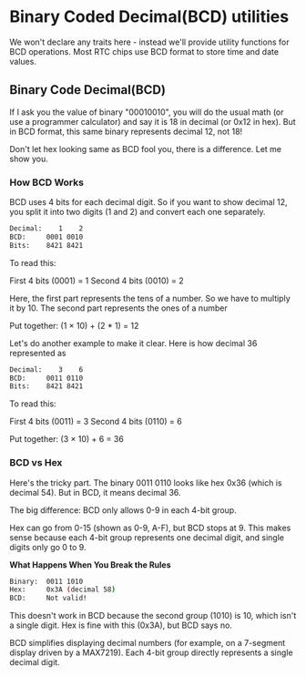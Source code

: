 # Binary Coded Decimal(BCD) utilities

We won't declare any traits here - instead we'll provide utility functions for BCD operations. Most RTC chips use BCD format to store time and date values.

## Binary Code Decimal(BCD) 

If I ask you the value of binary "00010010", you will do the usual math (or use a programmer calculator) and say it is 18 in decimal (or 0x12 in hex). But in BCD format, this same binary represents decimal 12, not 18!

Don't let hex looking same as BCD fool you, there is a difference. Let me show you.

### How BCD Works

BCD uses 4 bits for each decimal digit. So if you want to show decimal 12, you split it into two digits (1 and 2) and convert each one separately.

```sh
Decimal:    1    2
BCD:     0001 0010
Bits:    8421 8421
```

To read this:

First 4 bits (0001) = 1
Second 4 bits (0010) = 2

Here, the first part represents the tens of a number. So we have to multiply it by 10. The second part represents the ones of a number

Put together: (1 × 10) + (2 * 1) = 12

Let's do another example to make it clear. Here is how decimal 36 represented as

```sh
Decimal:    3    6
BCD:     0011 0110  
Bits:    8421 8421
```

To read this:

First 4 bits (0011) = 3
Second 4 bits (0110) = 6

Put together: (3 × 10) + 6 = 36

### BCD vs Hex

Here's the tricky part. The binary 0011 0110 looks like hex 0x36 (which is decimal 54). But in BCD, it means decimal 36.

The big difference: BCD only allows 0-9 in each 4-bit group.

Hex can go from 0-15 (shown as 0-9, A-F), but BCD stops at 9. This makes sense because each 4-bit group represents one decimal digit, and single digits only go 0 to 9.

**What Happens When You Break the Rules**

```sh
Binary:  0011 1010
Hex:     0x3A (decimal 58)
BCD:     Not valid!
```

This doesn't work in BCD because the second group (1010) is 10, which isn't a single digit. Hex is fine with this (0x3A), but BCD says no.

BCD simplifies displaying decimal numbers (for example, on a 7-segment display driven by a MAX7219). Each 4-bit group directly represents a single decimal digit.
